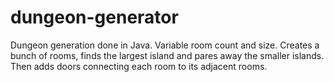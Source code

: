 # dungeon-generator
Dungeon generation done in Java. Variable room count and size. Creates a bunch of rooms, finds the largest island and pares away the smaller islands. Then adds doors connecting each room to its adjacent rooms.
